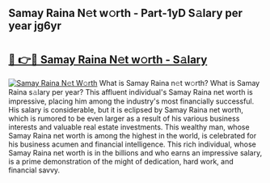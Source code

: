 ## Samay Raina N𝚎t w𝚘rth - Part-1yD S𝚊lary per year jg6yr

# <h2><a href="http://gc0u3n.nevu.top/?p=Samay+Raina">🔗 👉🔴 Samay Raina N𝚎t w𝚘rth - S𝚊lary</a></h2>

[![Samay Raina N𝚎t W𝚘rth](https://i.imgur.com/Oavwk0R.jpeg)](http://gc0u3n.nevu.top/?p=Samay+Raina)
What is Samay Raina n𝚎t w𝚘rth? What is Samay Raina s𝚊lary per year?
This affluent individual's Samay Raina net worth is impressive, placing him among the industry's most financially successful. His salary is considerable, but it is eclipsed by Samay Raina net worth, which is rumored to be even larger as a result of his various business interests and valuable real estate investments. This wealthy man, whose Samay Raina net worth is among the highest in the world, is celebrated for his business acumen and financial intelligence. This rich individual, whose Samay Raina net worth is in the billions and who earns an impressive salary, is a prime demonstration of the might of dedication, hard work, and financial savvy.
